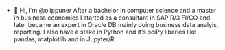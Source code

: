- 👋 Hi, I’m @olippuner
After a bachelor in computer science and a master in business economics I started as a consultant in SAP R/3 FI/CO and later became an expert in Oracle DB mainly doing  business data analyis, reporting. I also have a stake in Python and it's sciPy libaries like pandas, matplotlib and in Jupyter/R.
